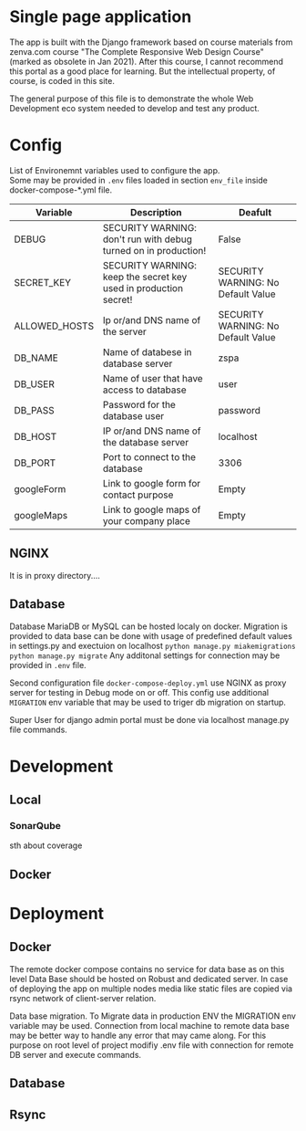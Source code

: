 # Single page application 

The app is built with the Django framework based on course materials from zenva.com course "The Complete Responsive Web Design Course" (marked as obsolete in Jan 2021). After this course, I cannot recommend this portal as a good place for learning. But the intellectual property, of course, is coded in this site. 

The general purpose of this file is to demonstrate the whole Web Development eco system needed to develop and test any product.

# Config 

List of Environemnt variables used to configure the app.\
Some may be provided in `.env` files loaded in section `env_file`  inside docker-compose-\*.yml file.  

Variable | Description | Deafult 
------------ | ------------- | -------------
DEBUG | SECURITY WARNING: don't run with debug turned on in production! | False
SECRET_KEY |  SECURITY WARNING: keep the secret key used in production secret! | SECURITY WARNING: No Default Value
ALLOWED_HOSTS | Ip or/and DNS name of the server | SECURITY WARNING: No Default Value
DB_NAME | Name of databese in database server | zspa
DB_USER | Name of user that have access to database | user
DB_PASS | Password for the database user | password
DB_HOST | IP or/and DNS name of the database server | localhost
DB_PORT | Port to connect to the database | 3306
googleForm | Link to google form for contact purpose | Empty
googleMaps | Link to google maps of your company place | Empty 

## NGINX 

It is in proxy directory.... 

## Database 
Database MariaDB or MySQL can be hosted localy on docker.
Migration is provided to data base can be done with usage of predefined default values in settings.py and exectuion on localhost 
`python manage.py miakemigrations
python manage.py migrate`
Any additonal settings for connection may be provided in `.env` file. 

Second configuration file `docker-compose-deploy.yml` use NGINX as proxy server for testing in Debug mode on or off. 
This config use additional `MIGRATION` env variable that may be used to triger db migration on startup. 

Super User for django admin portal must be done via localhost manage.py file commands. 

# Development
## Local

### SonarQube 

sth about coverage 


## Docker


# Deployment 


## Docker
The remote docker compose contains no service for data base as on this level Data Base should be hosted on Robust and dedicated server. 
In case of deploying the app on multiple nodes media like static files are copied via rsync network of client-server relation.

Data base migration.
To Migrate data in production ENV the MIGRATION env variable may be used. 
Connection from local machine to remote data base may be better way to handle any error that may came along. 
For this purpose on root level of project modifiy .env file with connection for remote DB server and execute commands. 

## Database

## Rsync
